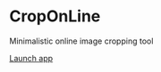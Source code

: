 # CropOnLine
Minimalistic online image cropping tool

[Launch app](https://tomobossi.github.io/cropOnLine/)
